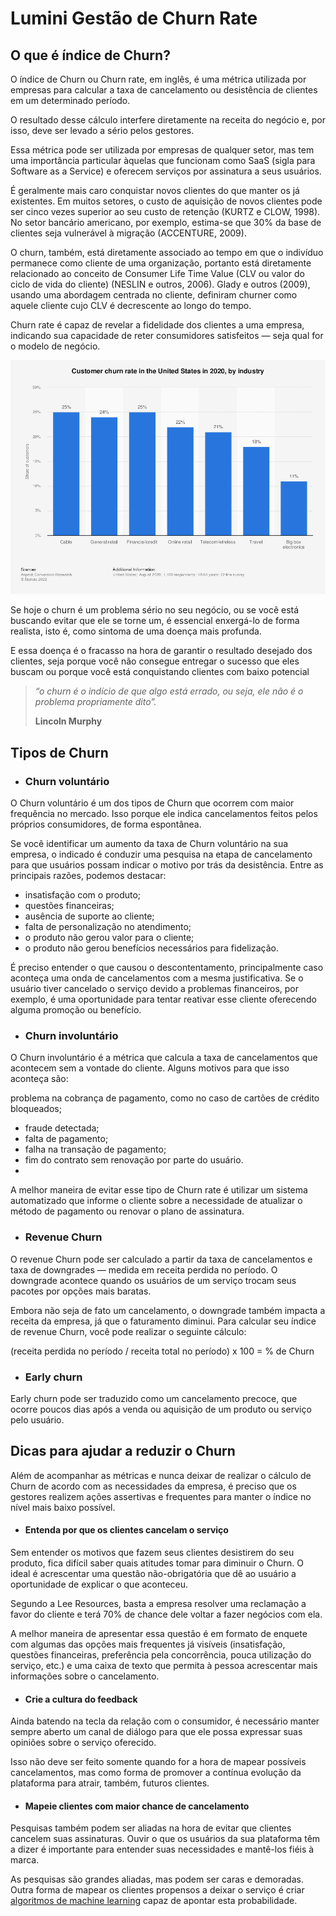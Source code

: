 # Lumini Gestão de Churn Rate

## O que é índice de Churn?

O índice de Churn ou Churn rate, em inglês, é uma métrica utilizada por empresas para calcular a taxa de cancelamento ou desistência de clientes em um determinado período. 

O resultado desse cálculo interfere diretamente na receita do negócio e, por isso, deve ser levado a sério pelos gestores.

Essa métrica pode ser utilizada por empresas de qualquer setor, mas tem uma importância particular àquelas que funcionam como SaaS (sigla para Software as a Service) e oferecem serviços por assinatura a seus usuários. 

É geralmente mais caro conquistar novos clientes do que manter os já existentes. Em muitos setores, o custo de aquisição de novos clientes pode ser cinco vezes superior ao seu custo de retenção (KURTZ e CLOW, 1998). No setor bancário americano, por exemplo, estima-se que 30% da base de clientes seja vulnerável à migração (ACCENTURE, 2009).

O churn, também, está diretamente associado ao tempo em que o indivíduo permanece como cliente de uma organização, portanto está diretamente relacionado ao conceito de Consumer Life Time Value (CLV ou valor do ciclo de vida do cliente) (NESLIN e outros, 2006). Glady e outros (2009), usando uma abordagem centrada no cliente, definiram churner como aquele cliente cujo CLV é decrescente ao longo do tempo.


Churn rate é capaz de revelar a fidelidade dos clientes a uma empresa, indicando sua capacidade de reter consumidores satisfeitos — seja qual for o modelo de negócio.


![Estatisitica](./img/statistic.png)

Se hoje o churn é um problema sério no seu negócio, ou se você está buscando evitar que ele se torne um, é essencial enxergá-lo de forma realista, isto é, como sintoma de uma doença mais profunda.

E essa doença é o fracasso na hora de garantir o resultado desejado dos clientes, seja porque você não consegue entregar o sucesso que eles buscam ou porque você está conquistando clientes com baixo potencial

> *“o churn é o indício de que algo está errado, ou seja, ele não é o problema propriamente dito”.* 
> 
> **Lincoln Murphy**

## Tipos de Churn

- ### Churn voluntário

O Churn voluntário é um dos tipos de Churn que ocorrem com maior frequência no mercado. Isso porque ele indica cancelamentos feitos pelos próprios consumidores, de forma espontânea.

Se você identificar um aumento da taxa de Churn voluntário na sua empresa, o indicado é conduzir uma pesquisa na etapa de cancelamento para que usuários possam indicar o motivo por trás da desistência. Entre as principais razões, podemos destacar:

- insatisfação com o produto;  
- questões financeiras;
- ausência de suporte ao cliente;
- falta de personalização no atendimento;
- o produto não gerou valor para o cliente;
- o produto não gerou benefícios necessários para fidelização. 

É preciso entender o que causou o descontentamento, principalmente caso aconteça uma onda de cancelamentos com a mesma justificativa. Se o usuário tiver cancelado o serviço devido a problemas financeiros, por exemplo, é uma oportunidade para tentar reativar esse cliente oferecendo alguma promoção ou benefício.

- ###  Churn involuntário

O Churn involuntário é a métrica que calcula a taxa de cancelamentos que acontecem sem a vontade do cliente. Alguns motivos para que isso aconteça são:

problema na cobrança de pagamento, como no caso de cartões de crédito bloqueados;
- fraude detectada;
- falta de pagamento;
- falha na transação de pagamento;
- fim do contrato sem renovação por parte do usuário.
- 
A melhor maneira de evitar esse tipo de Churn rate é utilizar um sistema automatizado que informe o cliente sobre a necessidade de atualizar o método de pagamento ou renovar o plano de assinatura.

- ###  Revenue Churn

O revenue Churn pode ser calculado a partir da taxa de cancelamentos e taxa de downgrades — medida em receita perdida no período. O downgrade acontece quando os usuários de um serviço trocam seus pacotes por opções mais baratas.

Embora não seja de fato um cancelamento, o downgrade também impacta a receita da empresa, já que o faturamento diminui. Para calcular seu índice de revenue Churn, você pode realizar o seguinte cálculo:

(receita perdida no período / receita total no período) x 100 = % de Churn

- ###  Early churn

Early churn pode ser traduzido como um cancelamento precoce, que ocorre poucos dias após a venda ou aquisição de um produto ou serviço pelo usuário.

## Dicas para ajudar a reduzir o Churn
Além de acompanhar as métricas e nunca deixar de realizar o cálculo de Churn de acordo com as necessidades da empresa, é preciso que os gestores realizem ações assertivas e frequentes para manter o índice no nível mais baixo possível.


- #### Entenda por que os clientes cancelam o serviço 

Sem entender os motivos que fazem seus clientes desistirem do seu produto, fica difícil saber quais atitudes tomar para diminuir o Churn. O ideal é acrescentar uma questão não-obrigatória que dê ao usuário a oportunidade de explicar o que aconteceu.

Segundo a Lee Resources, basta a empresa resolver uma reclamação a favor do cliente e terá 70% de chance dele voltar a fazer negócios com ela.

A melhor maneira de apresentar essa questão é em formato de enquete com algumas das opções mais frequentes já visíveis (insatisfação, questões financeiras, preferência pela concorrência, pouca utilização do serviço, etc.) e uma caixa de texto que permita à pessoa acrescentar mais informações sobre o cancelamento.


- #### Crie a cultura do feedback

Ainda batendo na tecla da relação com o consumidor, é necessário manter sempre aberto um canal de diálogo para que ele possa expressar suas opiniões sobre o serviço oferecido.

Isso não deve ser feito somente quando for a hora de mapear possíveis cancelamentos, mas como forma de promover a contínua evolução da plataforma para atrair, também, futuros clientes.

- #### Mapeie clientes com maior chance de cancelamento
  
Pesquisas também podem ser aliadas na hora de evitar que clientes cancelem suas assinaturas. Ouvir o que os usuários da sua plataforma têm a dizer é importante para entender suas necessidades e mantê-los fiéis à marca.

As pesquisas são grandes aliadas, mas podem ser caras e demoradas. Outra forma de mapear os clientes propensos a deixar o serviço é criar [algoritmos de machine learning](churn.md) capaz de apontar esta probabilidade.




